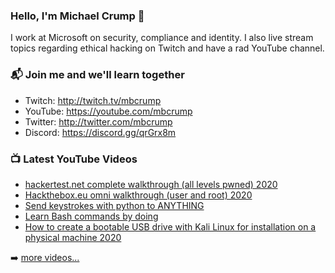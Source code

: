 ### Hello, I'm Michael Crump 👋

I work at Microsoft on security, compliance and identity. I also live stream topics regarding ethical hacking on Twitch and have a rad YouTube channel. 

### 📬 Join me and we'll learn together

- Twitch: http://twitch.tv/mbcrump
- YouTube: https://youtube.com/mbcrump
- Twitter: http://twitter.com/mbcrump
- Discord: https://discord.gg/qrGrx8m

### 📺 Latest YouTube Videos

<!-- YOUTUBE:START -->
- [hackertest.net complete walkthrough (all levels pwned) 2020](https://www.youtube.com/watch?v=2u7RpXT7Qz8)
- [Hackthebox.eu omni walkthrough (user and root) 2020](https://www.youtube.com/watch?v=59rsB0aQ8MA)
- [Send keystrokes with python to ANYTHING](https://www.youtube.com/watch?v=1aVe7bny5_Y)
- [Learn Bash commands by doing](https://www.youtube.com/watch?v=bJzgG8pUfPM)
- [How to create a bootable USB drive with Kali Linux for installation on a physical machine 2020](https://www.youtube.com/watch?v=eRS9WZRvV5A)
<!-- YOUTUBE:END -->

➡️ [more videos...](https://youtube.com/mbcrump)

